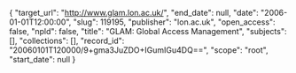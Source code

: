{
  "target_url": "http://www.glam.lon.ac.uk/", 
  "end_date": null, 
  "date": "2006-01-01T12:00:00", 
  "slug": 119195, 
  "publisher": "lon.ac.uk", 
  "open_access": false, 
  "npld": false, 
  "title": "GLAM: Global Access Management", 
  "subjects": [], 
  "collections": [], 
  "record_id": "20060101T120000/9+gma3JuZDO+IGumIGu4DQ==", 
  "scope": "root", 
  "start_date": null
}

